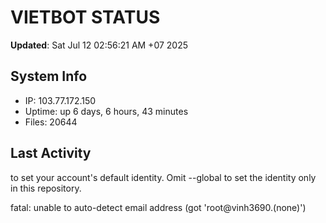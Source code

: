 # VIETBOT STATUS
**Updated**: Sat Jul 12 02:56:21 AM +07 2025

## System Info
- IP: 103.77.172.150
- Uptime: up 6 days, 6 hours, 43 minutes
- Files: 20644

## Last Activity

to set your account's default identity.
Omit --global to set the identity only in this repository.

fatal: unable to auto-detect email address (got 'root@vinh3690.(none)')
